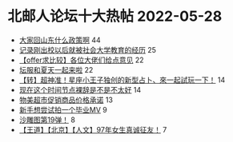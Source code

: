 # 北邮人论坛十大热帖 2022-05-28

- [大家回山东什么政策啊](https://bbs.byr.cn/article/Shandong/421840) 44
- [记录刚出校以后就被社会大学教育的经历](https://bbs.byr.cn/article/Talking/6348474) 25
- [【offer求比较】各位大佬们给点意见](https://bbs.byr.cn/article/Job/2164652) 22
- [坛服和夏天一起来啦](https://bbs.byr.cn/article/Tshirt/90775) 22
- [【转】超神准！星座小王子独创的新型占卜、來一起試玩一下！](https://bbs.byr.cn/article/Constellations/326533) 14
- [现在这个时间节点裸辞是不是不太好](https://bbs.byr.cn/article/WorkLife/1186576) 14
- [物美超市促销商品价格承诺](https://bbs.byr.cn/article/Food/520001) 13
- [新手想尝试拍一个毕业MV](https://bbs.byr.cn/article/DV/8908) 9
- [沙雕图第19弹！](https://bbs.byr.cn/article/Picture/3322403) 8
- [【王道】【北京】【人文】97年女生真诚征友！](https://bbs.byr.cn/article/Friends/2025010) 7


